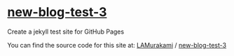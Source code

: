 # [new-blog-test-3](http://lamurakami.github.io/new-blog-test-3/)

Create a jekyll test site for GitHub Pages

You can find the source code for this site at:
[LAMurakami](https://github.com/LAMurakami) /
[new-blog-test-3](https://github.com/LAMurakami/new-blog-test-3)
